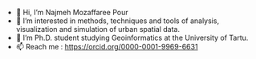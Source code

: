 - 👋 Hi, I’m Najmeh Mozaffaree Pour
- 👀 I’m interested in methods, techniques and tools of analysis, visualization and simulation of urban spatial data.
- 🌱 I’m Ph.D. student studying Geoinformatics at the University of Tartu.
- 📫 Reach me : https://orcid.org/0000-0001-9969-6631

<!---
nmp1987/nmp1987 is a ✨ special ✨ repository because its `README.md` (this file) appears on your GitHub profile.
You can click the Preview link to take a look at your changes.
--->
